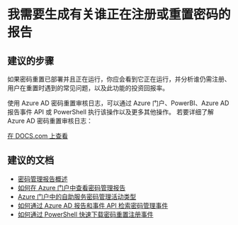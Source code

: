 <properties
    pageTitle="I need to generate a report on who is registering or resetting passwords"
    description="从客户体验总结的重要提示 - 提示 7"
    service="microsoft.aad"
    resource="Microsoft_AAD_IAM"
    authors="gahug"
    displayOrder="700"
    selfHelpType="resource"
    resourceTags="sspr_passwordreset"
    cloudEnvironments="public"
 />

# <a name="i-need-to-generate-a-report-on-who-is-registering-or-resetting-passwords"></a>我需要生成有关谁正在注册或重置密码的报告

## <a name="recommneded-steps"></a>**建议的步骤**
如果密码重置已部署并且正在运行，你应会看到它正在运行，并分析谁仍需注册、用户在重置时遇到的常见问题，以及此功能的投资回报率。

使用 Azure AD 密码重置审核日志，可以通过 Azure 门户、PowerBI、Azure AD 报告事件 API 或 PowerShell 执行该操作以及更多其他操作。  若要详细了解 Azure AD 密码重置审核日志：

[在 DOCS.com 上查看](https://docs.microsoft.com/azure/active-directory/active-directory-passwords-getting-started#tip-7-reporting---see-who-is-registering-or-resetting-passwords-with-the-azure-ad-sspr-audit-logs)

## <a name="recommended-documents"></a>**建议的文档**
* [密码管理报告概述](https://docs.microsoft.com/azure/active-directory/active-directory-passwords-get-insights#overview-of-password-management-reports)
* [如何在 Azure 门户中查看密码管理报告](https://docs.microsoft.com/azure/active-directory/active-directory-passwords-get-insights#how-to-view-password-management-reports)
* [Azure 门户中的自助服务密码管理活动类型](https://docs.microsoft.com/azure/active-directory/active-directory-passwords-get-insights#self-service-password-management-activity-types-in-the-new-azure-portal)
* [如何通过 Azure AD 报告和事件 API 检索密码管理事件](https://docs.microsoft.com/azure/active-directory/active-directory-passwords-get-insights#how-to-retrieve-password-management-events-from-the-azure-ad-reports-and-events-api)
* [如何通过 PowerShell 快速下载密码重置注册事件](https://docs.microsoft.com/azure/active-directory/active-directory-passwords-get-insights#how-to-download-password-reset-registration-events-quickly-with-powershell)

